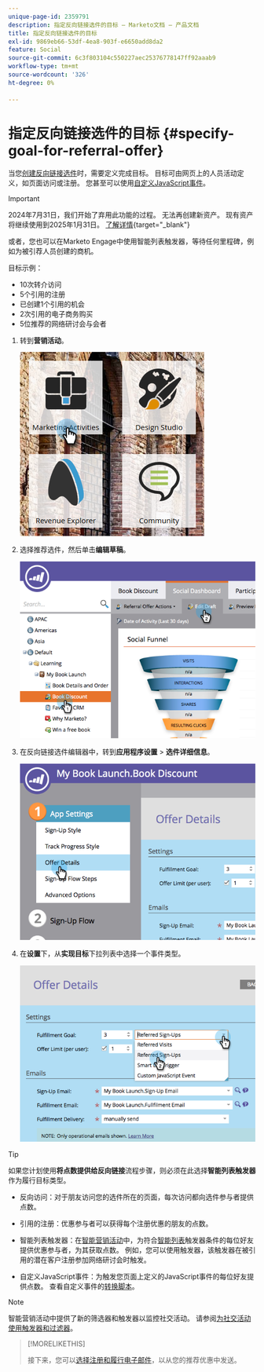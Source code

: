 ```yaml
---
unique-page-id: 2359791
description: 指定反向链接选件的目标 — Marketo文档 — 产品文档
title: 指定反向链接选件的目标
exl-id: 9869eb66-53df-4ea8-903f-e6650add8da2
feature: Social
source-git-commit: 6c3f803104c550227aec25376778147ff92aaab9
workflow-type: tm+mt
source-wordcount: '326'
ht-degree: 0%

---
```


# 指定反向链接选件的目标 {#specify-goal-for-referral-offer}

当您[创建反向链接选件](/help/marketo/product-docs/demand-generation/social/referral-offers/create-a-referral-offer.md)时，需要定义完成目标。 目标可由网页上的人员活动定义，如页面访问或注册。 您甚至可以使用[自定义JavaScript事件](/help/marketo/product-docs/demand-generation/social/social-functions/conversion-script-for-custom-events.md)。

>[!IMPORTANT]
>
>2024年7月31日，我们开始了弃用此功能的过程。 无法再创建新资产。 现有资产将继续使用到2025年1月31日。 [了解详情](https://nation.marketo.com/t5/employee-blogs/marketo-engage-social-features-deprecation/ba-p/351977){target="_blank"}

或者，您也可以在Marketo Engage中使用智能列表触发器，等待任何里程碑，例如为被引荐人员创建的商机。

目标示例：

* 10次转介访问
* 5个引用的注册
* 已创建1个引用的机会
* 2次引用的电子商务购买
* 5位推荐的网络研讨会与会者

1. 转到&#x200B;**营销活动**。

   ![](assets/ma.png)

1. 选择推荐选件，然后单击&#x200B;**编辑草稿**。

   ![](assets/image2014-9-19-15-3a6-3a35.png)

1. 在反向链接选件编辑器中，转到&#x200B;**应用程序设置** > **选件详细信息**。

   ![](assets/image2014-9-19-15-3a6-3a44.png)

1. 在&#x200B;**设置**&#x200B;下，从&#x200B;**实现目标**&#x200B;下拉列表中选择一个事件类型。

   ![](assets/image2014-9-19-15-3a6-3a56.png)

>[!TIP]
>
>如果您计划使用&#x200B;**将点数提供给反向链接**&#x200B;流程步骤，则必须在此选择&#x200B;**智能列表触发器**&#x200B;作为履行目标类型。

* 反向访问：对于朋友访问您的选件所在的页面，每次访问都向选件参与者提供点数。
* 引用的注册：优惠参与者可以获得每个注册优惠的朋友的点数。
* 智能列表触发器：在[智能营销活动](/help/marketo/product-docs/core-marketo-concepts/smart-campaigns/understanding-smart-campaigns.md)中，为符合[智能列表](/help/marketo/product-docs/core-marketo-concepts/smart-lists-and-static-lists/understanding-smart-lists.md)触发器条件的每位好友提供优惠参与者，为其获取点数。 例如，您可以使用触发器，该触发器在被引用的潜在客户注册参加网络研讨会时触发。

* 自定义JavaScript事件：为触发您页面上定义的JavaScript事件的每位好友提供点数。 查看自定义事件的[转换脚本](/help/marketo/product-docs/demand-generation/social/social-functions/triggers-and-filters-for-social-activities.md)。

>[!NOTE]
>
>智能营销活动中提供了新的筛选器和触发器以监控社交活动。 请参阅[为社交活动使用触发器和过滤器](/help/marketo/product-docs/demand-generation/social/social-functions/triggers-and-filters-for-social-activities.md)。

>[!MORELIKETHIS]
>
>接下来，您可以[选择注册和履行电子邮件](/help/marketo/product-docs/demand-generation/social/referral-offers/send-referral-offer-fulfillment-email.md)，以从您的推荐优惠中发送。
